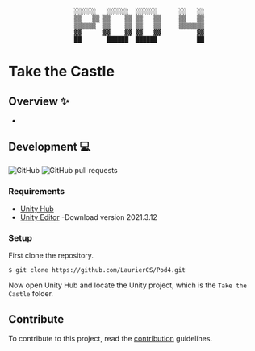 <div align='center'>

  ```
     ░░░░░░   ░░░░░░  ░░░░░░      ░░   ░░ 
     ▒▒   ▒▒ ▒▒    ▒▒ ▒▒   ▒▒     ▒▒   ▒▒ 
     ▒▒▒▒▒▒  ▒▒    ▒▒ ▒▒   ▒▒     ▒▒▒▒▒▒▒ 
     ▓▓      ▓▓    ▓▓ ▓▓   ▓▓          ▓▓ 
     ██       ██████  ██████           ██ 
  ```
  
</div>

# Take the Castle

## Overview :sparkles:
- 

## Development :computer:
![GitHub](https://img.shields.io/github/license/LaurierComputingSociety/Pod4) 
![GitHub pull requests](https://img.shields.io/github/issues-pr/LaurierComputingSociety/Pod4)

### Requirements
- [Unity Hub](https://unity.com/download)
- [Unity Editor](https://unity.com/releases/editor/archive) -Download version 2021.3.12

### Setup
First clone the repository.
```
$ git clone https://github.com/LaurierCS/Pod4.git
```

Now open Unity Hub and locate the Unity project, which is the `Take the Castle` folder.

## Contribute
To contribute to this project, read the [contribution](/.github/CONTRIBUTION.md) guidelines.
